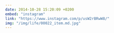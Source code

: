 ```yaml
---
date: 2014-10-28 15:20:09 +0200
embed: "instagram"
link: "https://www.instagram.com/p/usW2rBRwW8/"
img: "/img/life/00022_item.md.jpg"
---
```

